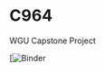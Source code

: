 # C964
WGU Capstone Project

[![Binder](https://hub.gke2.mybinder.org/user/tablloyd01-c964-biek9hen/notebooks/C964%20Capstone%20Project.ipynb)
